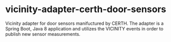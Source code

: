 # vicinity-adapter-certh-door-sensors

Vicinity adapter for door sensors manifuctured by CERTH. The adapter is a Spring Boot, Java 8 application and utilizes the VICINITY events in order to publish new sensor measurements.